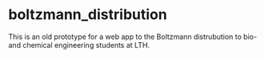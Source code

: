 # boltzmann_distribution
This is an old prototype for a web app to the Boltzmann distrubution to bio- and chemical engineering students at LTH.
